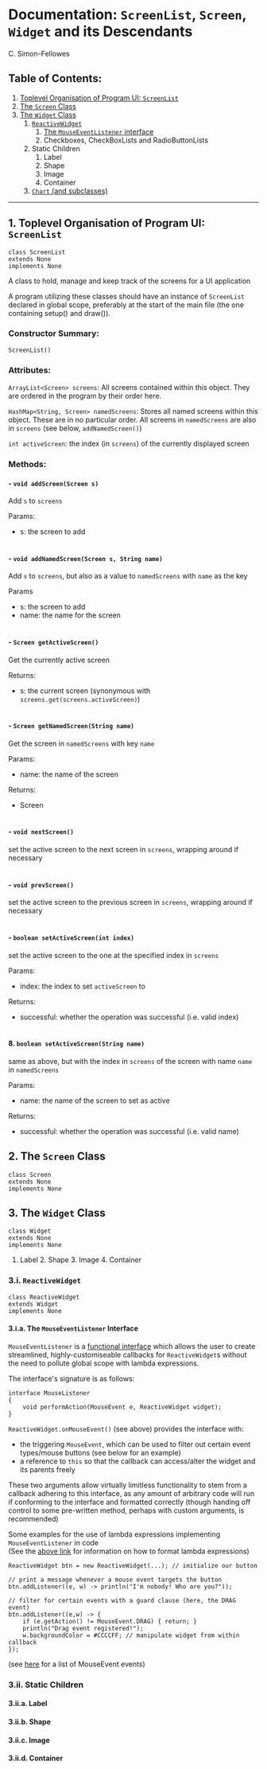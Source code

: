 # Documentation: `ScreenList`, `Screen`, `Widget` and its Descendants
C. Simon-Fellowes

## Table of Contents:
1. [Toplevel Organisation of Program UI: `ScreenList`](#1-toplevel-organisation-of-program-ui-screenlist)
2. [The `Screen` Class](#2-the-screen-class)
3. [The `Widget` Class](#3-the-widget-class)
    1. [`ReactiveWidget`](#3ii-reactivewidget)
        1. [The `MouseEventListener` interface](#3iia-the-mouseeventlistener-interface)
        2. Checkboxes, CheckBoxLists and RadioButtonLists
    2. Static Children
        1. Label
        2. Shape
        3. Image
        4. Container
    3. [`Chart` (and subclasses)](Chart.md)
---

## 1. Toplevel Organisation of Program UI: `ScreenList`

```
class ScreenList
extends None
implements None
```

A class to hold, manage and keep track of the screens for a UI application

A program utilizing these classes should have an instance of `ScreenList` declared in global scope, preferably at the start of the main file (the one containing setup() and draw()).

### Constructor Summary:
```
ScreenList()
```

### Attributes:
`ArrayList<Screen> screens`:
All screens contained within this object.
They are ordered in the program by their order here.

`HashMap<String, Screen> namedScreens`: Stores all named screens within this object. These are in no particular order. All screens in `namedScreens` are also in `screens` (see below, `addNamedScreen()`)

`int activeScreen`: the index (in `screens`) of the currently displayed screen

### Methods:

#### - `void addScreen(Screen s)`
Add `s` to `screens`

Params:
- s: the screen to add
<br><br>

#### - `void addNamedScreen(Screen s, String name)`
Add `s` to `screens`, but also as a value to `namedScreens` with `name` as the key 

Params
- s: the screen to add
- name: the name for the screen
<br><br>

#### - `Screen getActiveScreen()`
Get the currently active screen

Returns:
- s: the current screen
(synonymous with `screens.get(screens.activeScreen)`)
<br><br>

#### - `Screen getNamedScreen(String name)`
Get the screen in `namedScreens` with key `name`  

Params:
- name: the name of the screen

Returns:
- Screen 
<br><br>

#### - `void nextScreen()`
set the active screen to the next screen in `screens`, wrapping around if necessary
<br><br>

#### - `void prevScreen()`
set the active screen to the previous screen in `screens`, wrapping around if necessary
<br><br>

#### - `boolean setActiveScreen(int index)`
set the active screen to the one at the specified index in `screens`

Params:
- index: the index to set `activeScreen` to

Returns:
- successful: whether the operation was successful (i.e. valid index)
<br><br>

#### 8. `boolean setActiveScreen(String name)`
same as above, but with the index in `screens` of the screen with name `name` in `namedScreens`

Params:
- name: the name of the screen to set as active

Returns:
- successful: whether the operation was successful (i.e. valid name)

## 2. The `Screen` Class
```
class Screen
extends None
implements None
```

## 3. The `Widget` Class
```
class Widget
extends None
implements None
```



1. Label
        2. Shape
        3. Image
        4. Container

### 3.i. `ReactiveWidget`
```
class ReactiveWidget
extends Widget
implements None
```

#### 3.i.a. The `MouseEventListener` Interface

`MouseEventListener` is a [functional interface][func-inter] which allows the user to create streamlined, highly-customiseable callbacks for `ReactiveWidget`s without the need to pollute global scope with lambda expressions.

The interface's signature is as follows:

```
interface MouseListener
{
    void performAction(MouseEvent e, ReactiveWidget widget);
}
```
`ReactiveWidget.onMouseEvent()` (see above) provides the interface with:
- the triggering `MouseEvent`, which can be used to filter out certain event types/mouse buttons (see below for an example)
- a reference to `this` so that the callback can access/alter the widget and its parents freely

These two arguments allow virtually limitless functionality to stem from a callback adhering to this interface, as any amount of arbitrary code will run if conforming to the interface and formatted correctly (though handing off control to some pre-written method, perhaps with custom arguments, is recommended)

Some examples for the use of lambda expressions implementing `MouseEventListener` in code  
(See the [above link][func-inter] for information on how to format lambda expressions)
```
ReactiveWidget btn = new ReactiveWidget(...); // initialize our button

// print a message whenever a mouse event targets the button
btn.addListener((e, w) -> println("I'm nobody! Who are you?"));

// filter for certain events with a guard clause (here, the DRAG event)
btn.addListener((e,w) -> {
    if (e.getAction() != MouseEvent.DRAG) { return; }
    println("Drag event registered!");
    w.backgroundColor = #CCCCFF; // manipulate widget from within callback
});
```
(see [here][github-mevent] for a list of MouseEvent events)

### 3.ii. Static Children

#### 3.ii.a. Label

#### 3.ii.b. Shape

#### 3.ii.c. Image

#### 3.ii.d. Container

[func-inter]: https://www.geeksforgeeks.org/functional-interfaces-java/
[github-mevent]: https://github.com/processing/processing/blob/master/core/src/processing/event/MouseEvent.java